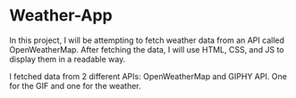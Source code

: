 # Weather-App
In this project, I will be attempting to fetch weather data from an API called OpenWeatherMap. After fetching the data, I will use HTML, CSS, and JS to display them in a readable way. 

I fetched data from 2 different APIs: OpenWeatherMap and GIPHY API. One for the GIF and one for the 
weather. 